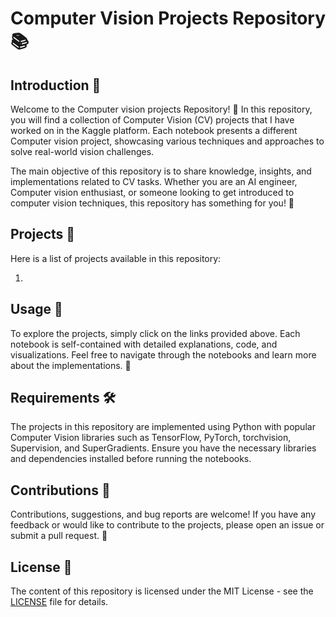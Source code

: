 # Computer Vision Projects Repository 📚




## Introduction 🎉

Welcome to the Computer vision projects Repository! 🚀 In this repository, you will find a collection of Computer Vision (CV) projects that I have worked on in the Kaggle platform. Each notebook presents a different Computer vision project, showcasing various techniques and approaches to solve real-world vision challenges.

The main objective of this repository is to share knowledge, insights, and implementations related to CV tasks. Whether you are an AI engineer, Computer vision enthusiast, or someone looking to get introduced to computer vision techniques, this repository has something for you! 🌟

## Projects 📑

Here is a list of projects available in this repository:

1. 


## Usage 🚀

To explore the projects, simply click on the links provided above. Each notebook is self-contained with detailed explanations, code, and visualizations. Feel free to navigate through the notebooks and learn more about the implementations. 📝

## Requirements 🛠️

The projects in this repository are implemented using Python with popular Computer Vision libraries such as TensorFlow, PyTorch, torchvision, Supervision, and SuperGradients. Ensure you have the necessary libraries and dependencies installed before running the notebooks.

## Contributions 🤝

Contributions, suggestions, and bug reports are welcome! If you have any feedback or would like to contribute to the projects, please open an issue or submit a pull request. 🙌

## License 📜

The content of this repository is licensed under the MIT License - see the [LICENSE](LICENSE) file for details.
